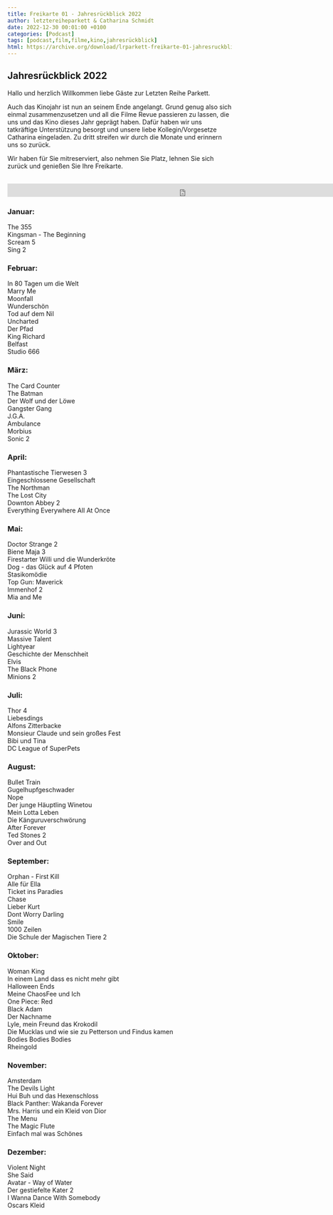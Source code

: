 ```yaml
---
title: Freikarte 01 - Jahresrückblick 2022
author: letztereiheparkett & Catharina Schmidt
date: 2022-12-30 00:01:00 +0100
categories: [Podcast]
tags: [podcast,film,filme,kino,jahresrückblick]
html: https://archive.org/download/lrparkett-freikarte-01-jahresruckblick-2022/LRParkett%20Freikarte%2001%20-%20Jahresr%C3%BCckblick%202022.mp3
---
```


## Jahresrückblick 2022
Hallo und herzlich Willkommen liebe Gäste zur Letzten Reihe Parkett.

Auch das Kinojahr ist nun an seinem Ende angelangt. Grund genug also sich einmal zusammenzusetzen und all die Filme Revue passieren zu lassen, die uns und das Kino dieses Jahr geprägt haben.
Dafür haben wir uns tatkräftige Unterstützung besorgt und unsere liebe Kollegin/Vorgesetze Catharina eingeladen. Zu dritt streifen wir durch die Monate und erinnern uns so zurück.

Wir haben für Sie mitreserviert, also nehmen Sie Platz, lehnen Sie sich zurück und genießen Sie Ihre Freikarte.
<br>
<br>

<iframe src="https://archive.org/download/lrparkett-freikarte-01-jahresruckblick-2022/LRParkett%20Freikarte%2001%20-%20Jahresr%C3%BCckblick%202022.mp3" width="800" height="30" frameborder="0" webkitallowfullscreen="true" mozallowfullscreen="true" allowfullscreen></iframe>


### Januar:

The 355 <br>
Kingsman - The Beginning <br>
Scream 5 <br>
Sing 2 <br>


### Februar:

In 80 Tagen um die Welt <br>
Marry Me <br>
Moonfall <br>
Wunderschön <br>
Tod auf dem Nil <br>
Uncharted <br>
Der Pfad <br>
King Richard <br>
Belfast <br>
Studio 666 <br>


### März:

The Card Counter <br>
The Batman <br>
Der Wolf und der Löwe <br>
Gangster Gang <br>
J.G.A. <br>
Ambulance <br>
Morbius <br>
Sonic 2 <br>


### April:

Phantastische Tierwesen 3 <br>
Eingeschlossene Gesellschaft <br>
The Northman <br>
The Lost City <br>
Downton Abbey 2 <br>
Everything Everywhere All At Once <br>


### Mai:

Doctor Strange 2 <br>
Biene Maja 3 <br>
Firestarter
Willi und die Wunderkröte <br>
Dog - das Glück auf 4 Pfoten <br>
Stasikomödie <br>
Top Gun: Maverick <br>
Immenhof 2 <br>
Mia and Me <br>


### Juni:

Jurassic World 3 <br>
Massive Talent <br>
Lightyear <br>
Geschichte der Menschheit <br>
Elvis <br>
The Black Phone <br>
Minions 2 <br>


### Juli:

Thor 4 <br>
Liebesdings <br>
Alfons Zitterbacke <br>
Monsieur Claude und sein großes Fest <br>
Bibi und Tina <br>
DC League of SuperPets <br>


### August:

Bullet Train <br>
Gugelhupfgeschwader <br>
Nope <br>
Der junge Häuptling Winetou <br>
Mein Lotta Leben <br>
Die Känguruverschwörung <br>
After Forever <br>
Ted Stones 2 <br>
Over and Out <br>


### September:

Orphan - First Kill <br>
Alle für Ella <br>
Ticket ins Paradies <br>
Chase <br>
Lieber Kurt <br>
Dont Worry Darling <br>
Smile <br>
1000 Zeilen <br>
Die Schule der Magischen Tiere 2 <br>


### Oktober:

Woman King <br>
In einem Land dass es nicht mehr gibt <br>
Halloween Ends <br>
Meine ChaosFee und Ich <br>
One Piece: Red <br>
Black Adam <br>
Der Nachname <br>
Lyle, mein Freund das Krokodil <br>
Die Mucklas und wie sie zu Petterson und Findus kamen <br>
Bodies Bodies Bodies <br>
Rheingold <br>


### November:

Amsterdam <br>
The Devils Light <br>
Hui Buh und das Hexenschloss <br>
Black Panther: Wakanda Forever <br>
Mrs. Harris und ein Kleid von Dior <br>
The Menu <br>
The Magic Flute <br>
Einfach mal was Schönes <br>


### Dezember:

Violent Night <br>
She Said <br>
Avatar - Way of Water <br>
Der gestiefelte Kater 2 <br>
I Wanna Dance With Somebody <br>
Oscars Kleid
